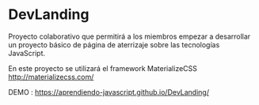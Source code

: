 # DevLanding
Proyecto colaborativo que permitirá a los miembros empezar a desarrollar un proyecto básico de página de aterrizaje sobre las tecnologías JavaScript.

En este proyecto se utilizará el framework MaterializeCSS http://materializecss.com/

DEMO : https://aprendiendo-javascript.github.io/DevLanding/
